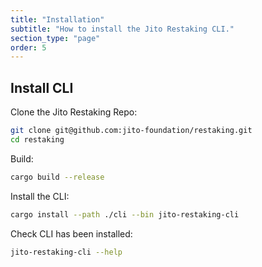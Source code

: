 ```yaml
---
title: "Installation"
subtitle: "How to install the Jito Restaking CLI."
section_type: "page"
order: 5
---
```


## Install CLI

Clone the Jito Restaking Repo:

```bash
git clone git@github.com:jito-foundation/restaking.git
cd restaking
```

Build:

```bash
cargo build --release
```

Install the CLI:

```bash
cargo install --path ./cli --bin jito-restaking-cli
```

Check CLI has been installed:

```bash
jito-restaking-cli --help
```
